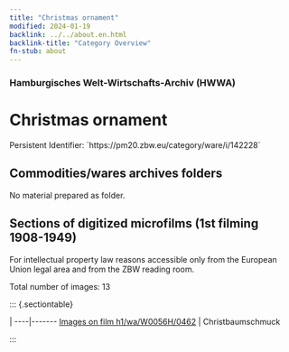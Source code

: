 ```yaml
---
title: "Christmas ornament"
modified: 2024-01-19
backlink: ../../about.en.html
backlink-title: "Category Overview"
fn-stub: about
---
```


### Hamburgisches Welt-Wirtschafts-Archiv (HWWA)

# Christmas ornament

<div class="hint">Persistent Identifier: `https://pm20.zbw.eu/category/ware/i/142228`</div>







## Commodities/wares archives folders





No material prepared as folder.



<a id="filmsections" />

## Sections of digitized microfilms (1st filming 1908-1949)

<p>For intellectual property law reasons accessible only from the European Union legal area and from the ZBW reading room.</p>



<p>Total number of images: 13</p>




::: {.sectiontable}

 | 
----|-------
<a class="btn" href="https://pm20.zbw.eu/film/h1/wa/W0056H/0462" rel="nofollow">Images on film h1/wa/W0056H/0462</a> | Christbaumschmuck


:::
















